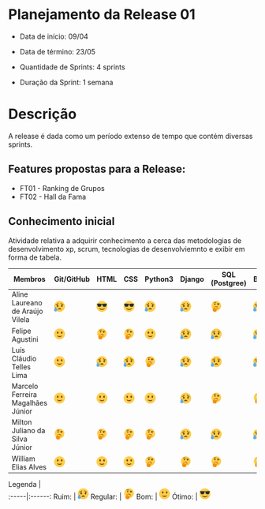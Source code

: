 # Planejamento da Release 01

* Data de início: 09/04
* Data de término: 23/05

* Quantidade de Sprints: 4 sprints
* Duração da Sprint: 1 semana


# Descrição
A release é dada como um período extenso de tempo que contém diversas sprints.


## Features propostas para a Release:

* FT01 - Ranking de Grupos
* FT02 - Hall da Fama


## Conhecimento inicial
Atividade relativa a adquirir conhecimento a cerca das metodologias de desenvolvimento xp, scrum, tecnologias de desenvolviemnto e exibir em forma de tabela.


Membros | Git/GitHub | HTML | CSS | Python3 | Django | SQL (Postgree) | Bootstrap
------- | --- | ---- | --- | -------- | ------ | -------------- | ---------
Aline Laureano de Araújo Vilela   | ![Ruim](../img/sad.png) | ![Ótimo](../img/cool.png) | ![Ótimo](../img/cool.png) | ![Ruim](../img/sad.png) | ![Ruim](../img/sad.png) | ![Regular](../img/thinking.png) | ![Ruim](../img/sad.png)
Felipe Agustini | ![Bom](../img/happy.png) | ![Regular](../img/thinking.png)  | ![Regular](../img/thinking.png) | ![Bom](../img/happy.png) | ![Ruim](../img/sad.png) | ![Ruim](../img/sad.png) | ![Ruim](../img/sad.png)
Luís Cláudio Telles Lima | ![Bom](../img/happy.png) | ![Ruim](../img/sad.png)  | ![Ruim](../img/sad.png)  | ![Regular](../img/thinking.png) | ![Ruim](../img/sad.png) | ![Ruim](../img/sad.png) | ![Ruim](../img/sad.png)
Marcelo Ferreira Magalhães Júnior | ![Bom](../img/happy.png)  | ![Bom](../img/happy.png)  | ![Bom](../img/happy.png)  | ![Bom](../img/happy.png)  | ![Ruim](../img/sad.png) | ![Regular](../img/thinking.png)  | ![Regular](../img/thinking.png) 
Milton Juliano da Silva Júnior | ![Regular](../img/thinking.png)   | ![Regular](../img/thinking.png)   | ![Regular](../img/thinking.png)   | ![Regular](../img/thinking.png)  | ![Ruim](../img/sad.png) | ![Ruim](../img/sad.png) | ![Ruim](../img/sad.png)
William Elias Alves | ![Bom](../img/happy.png) | ![Bom](../img/happy.png) | ![Bom](../img/happy.png) | ![Regular](../img/thinking.png)   | ![Regular](../img/thinking.png)  | ![Regular](../img/thinking.png)  | ![Regular](../img/thinking.png) 

  Legenda |  
:-----|:------:
 Ruim: | ![Ruim](../img/sad.png)
 Regular: | ![Regular](../img/thinking.png) 
 Bom: | ![Bom](../img/happy.png)
 Ótimo: | ![Ótimo](../img/cool.png)

